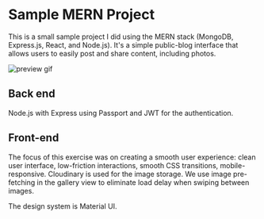 # Sample MERN Project

This is a small sample project I did using the MERN stack (MongoDB, Express.js, React, and Node.js). It's a simple public-blog interface that allows users to easily post and share content, including photos.

![preview gif](demo.gif)

## Back end

Node.js with Express using Passport and JWT for the authentication.

## Front-end

The focus of this exercise was on creating a smooth user experience: clean user interface, low-friction interactions, smooth CSS transitions, mobile-responsive. Cloudinary is used for the image storage. We use image pre-fetching in the gallery view to eliminate load delay when swiping between images.

The design system is Material UI.
